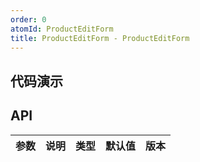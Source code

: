 ```yaml
---
order: 0
atomId: ProductEditForm
title: ProductEditForm - ProductEditForm
---
```



## 代码演示
<code src="./_demos/basic.tsx" ></code>

## API
| 参数 | 说明 | 类型 | 默认值 | 版本 |
| ---- | ---- | ---- | ------ | ---- |
